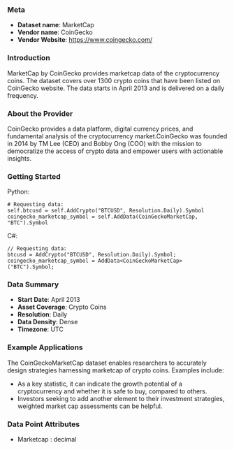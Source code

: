 ### Meta
- **Dataset name**: MarketCap
- **Vendor name**: CoinGecko
- **Vendor Website**: https://www.coingecko.com/


### Introduction

MarketCap by CoinGecko provides marketcap data of the cryptocurrency coins. The dataset covers over 1300 crypto coins that have been listed on CoinGecko website. The data starts in April 2013 and is delivered on a daily frequency.

### About the Provider
CoinGecko provides a data platform, digital currency prices, and fundamental analysis of the cryptocurrency market.CoinGecko was founded in 2014 by TM Lee (CEO) and Bobby Ong (COO) with the mission to democratize the access of crypto data and empower users with actionable insights.

### Getting Started
Python:
```
# Requesting data:
self.btcusd = self.AddCrypto("BTCUSD", Resolution.Daily).Symbol
coingecko_marketcap_symbol = self.AddData(CoinGeckoMarketCap, "BTC").Symbol
```

C#:
```
// Requesting data:
btcusd = AddCrypto("BTCUSD", Resolution.Daily).Symbol;
coingecko_marketcap_symbol = AddData<CoinGeckoMarketCap>("BTC").Symbol;
```

### Data Summary
- **Start Date**: April 2013
- **Asset Coverage**: Crypto Coins
- **Resolution**: Daily
- **Data Density**: Dense
- **Timezone**: UTC


### Example Applications

The CoinGeckoMarketCap dataset enables researchers to accurately design strategies harnessing marketcap of crypto coins. Examples include:

- As a key statistic, it can indicate the growth potential of a cryptocurrency and whether it is safe to buy, compared to others.
- Investors seeking to add another element to their investment strategies, weighted market cap assessments can be helpful.

### Data Point Attributes

- Marketcap : decimal

